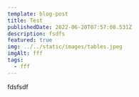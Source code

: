 ```yaml
---
template: blog-post
title: Test
publishedDate: 2022-06-20T07:57:08.531Z
description: fsdfs
featured: true
img: ../../static/images/tables.jpeg
imgAlt: fff
tags:
  - fff
---
```

fdsfsdf